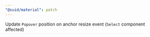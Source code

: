 ```yaml
---
"@suid/material": patch
---
```


Update `Popover` position on anchor resize event (`Select` component affected)
